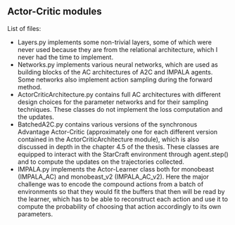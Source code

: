 ## Actor-Critic modules

List of files:
- Layers.py implements some non-trivial layers, some of which were never used because they are from the relational architecture, which I never had the time to 
implement.
- Networks.py implements various neural networks, which are used as building blocks of the AC architectures of A2C and IMPALA agents. 
Some networks also implement action sampling during the forward method.
- ActorCriticArchitecture.py contains full AC architectures with different design choices for the parameter networks and for their sampling techniques. 
These classes do not implement the loss computation and the updates.
- BatchedA2C.py contains various versions of the synchronous Advantage Actor-Critic (approximately one for each different version contained in the 
ActorCriticArchitecture module), which is also discussed in depth in the chapter 4.5 of the thesis. These classes are equipped to interact with the 
StarCraft environment through agent.step() and to compute the updates on the trajectories collected.
- IMPALA.py implements the Actor-Learner class both for monobeast (IMPALA_AC) and monobeast_v2 (IMPALA_AC_v2). Here the major challenge was to encode the 
compound actions from a batch of environments so that they would fit the buffers that then will be read by the learner, which has to be able to reconstruct each 
action and use it to compute the probability of choosing that action accordingly to its own parameters. 
